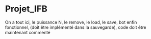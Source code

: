 # Projet_IFB

On a tout ici, le puissance N, le remove, le load, le save, bot enfin fonctionnel, (doit être implémenté dans la sauvegarde), code doit être maintenant commenté


